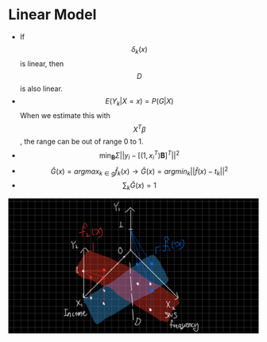 # Linear Model

* If $$\delta_k(x)$$is linear, then $$D$$ is also linear.
* $$E(Y_k|X=x)=P(G|X)$$ When we estimate this with $$X^T\beta$$, the range can be out of range 0 to 1.
* $$\min_{\mathbf{B}} \Sigma||y_i-[(1,x_i^T)\mathbf{B}]^T||^2$$
* $$\hat{G}(x)=argmax_{k \in g}\hat{f}_k(x) \rightarrow \hat{G}(x)=argmin_{k}||\hat{f}(x)-t_k||^2$$
* $$\sum_k\hat{G}(x)=1$$

![](<../../.gitbook/assets/image (176).png>)

